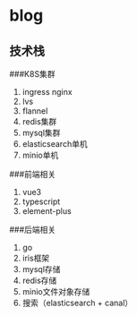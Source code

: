 # blog

## 技术栈
###K8S集群
1. ingress nginx
1. lvs
1. flannel
1. redis集群
1. mysql集群
1. elasticsearch单机
1. minio单机

###前端相关
1. vue3
1. typescript
1. element-plus

###后端相关
1. go
1. iris框架
1. mysql存储
1. redis存储
1. minio文件对象存储
1. 搜索（elasticsearch + canal）